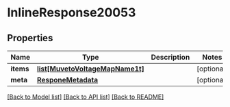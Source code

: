 # InlineResponse20053

## Properties
Name | Type | Description | Notes
------------ | ------------- | ------------- | -------------
**items** | [**list[MuvetoVoltageMapName1t]**](MuvetoVoltageMapName1t.md) |  | [optional] 
**meta** | [**ResponeMetadata**](ResponeMetadata.md) |  | [optional] 

[[Back to Model list]](../README.md#documentation-for-models) [[Back to API list]](../README.md#documentation-for-api-endpoints) [[Back to README]](../README.md)


